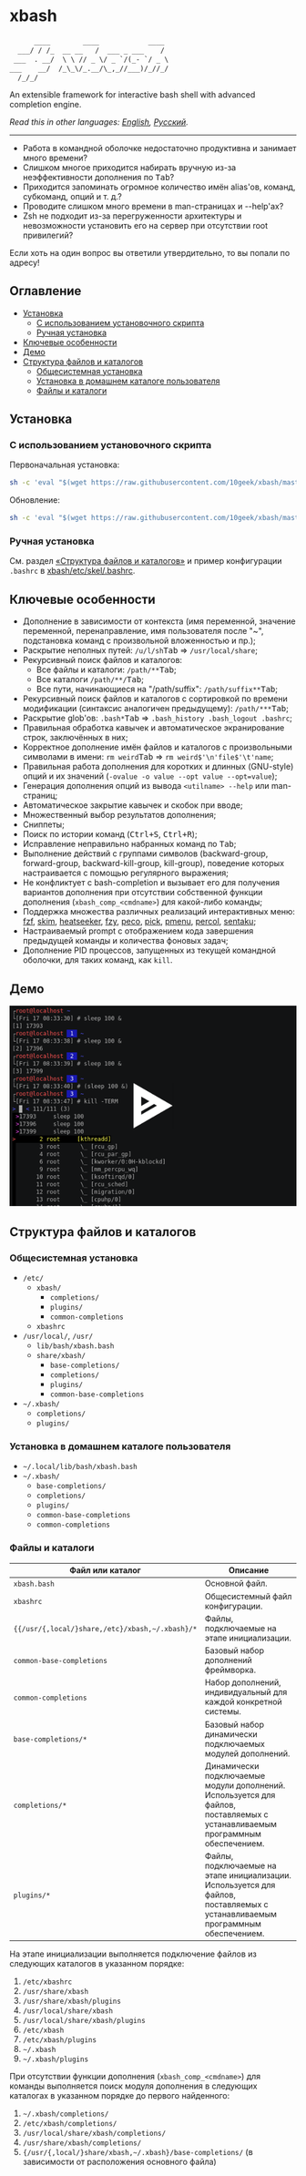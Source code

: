 # xbash

```
      ____        ____            ____
  ___/ / /_  __ __   /  ___ _ ___    /
 ___  . __/  \ \ // _ \/ _ `/(_- `/ _ \
___    __/  /_\_\/_.__/\_,_//___)/_//_/
  /_/_/
```

An extensible framework for interactive bash shell with advanced completion engine.

*Read this in other languages: [English](README.md), [Русский](README.ru.md).*

---

- Работа в командной оболочке недостаточно продуктивна и занимает много времени?
- Слишком многое приходится набирать вручную из-за неэффективности дополнения по <kbd>Tab</kbd>?
- Приходится запоминать огромное количество имён alias'ов, команд, субкоманд, опций и т. д.?
- Проводите слишком много времени в man-страницах и --help'ах?
- Zsh не подходит из-за перегруженности архитектуры и невозможности установить его на сервер при отсутствии root привилегий?

Если хоть на один вопрос вы ответили утвердительно, то вы попали по адресу!

## Оглавление
- [Установка](#установка)
	- [С использованием установочного скрипта](#с-использованием-установочного-скрипта)
	- [Ручная установка](#ручная-установка)
- [Ключевые особенности](#ключевые-особенности)
- [Демо](#демо)
- [Структура файлов и каталогов](#структура-файлов-и-каталогов)
	- [Общесистемная установка](#общесистемная-установка)
	- [Установка в домашнем каталоге пользователя](#установка-в-домашний-каталог-пользователя)
	- [Файлы и каталоги](#файлы-и-каталоги)

## Установка

### С использованием установочного скрипта

Первоначальная установка:
```sh
sh -c 'eval "$(wget https://raw.githubusercontent.com/10geek/xbash/master/xbash-install.sh -O-)"' xbash-install -uas
```

Обновление:
```sh
sh -c 'eval "$(wget https://raw.githubusercontent.com/10geek/xbash/master/xbash-install.sh -O-)"' xbash-install
```

### Ручная установка
См. раздел [&laquo;Структура файлов и каталогов&raquo;](#структура-файлов-и-каталогов) и пример конфигурации `.bashrc` в [xbash/etc/skel/.bashrc](xbash/etc/skel/.bashrc).

## Ключевые особенности
- Дополнение в зависимости от контекста (имя переменной, значение переменной, перенаправление, имя пользователя после "~", подстановка команд с произвольной вложенностью и пр.);
- Раскрытие неполных путей: `/u/l/sh`<kbd>Tab</kbd> => `/usr/local/share`;
- Рекурсивный поиск файлов и каталогов:
	- Все файлы и каталоги: `/path/**`<kbd>Tab</kbd>;
	- Все каталоги `/path/**/`<kbd>Tab</kbd>;
	- Все пути, начинающиеся на "/path/suffix": `/path/suffix**`<kbd>Tab</kbd>;
- Рекурсивный поиск файлов и каталогов с сортировкой по времени модификации (синтаксис аналогичен предыдущему): `/path/***`<kbd>Tab</kbd>;
- Раскрытие glob'ов: `.bash*`<kbd>Tab</kbd> => `.bash_history .bash_logout .bashrc`;
- Правильная обработка кавычек и автоматическое экранирование строк, заключённых в них;
- Корректное дополнение имён файлов и каталогов с произвольными символами в имени: `rm weird`<kbd>Tab</kbd> => `rm weird$'\n'file$'\t'name`;
- Правильная работа дополнения для коротких и длинных (GNU-style) опций и их значений (`-ovalue -o value --opt value --opt=value`);
- Генерация дополнения опций из вывода `<utilname> --help` или man-страниц;
- Автоматическое закрытие кавычек и скобок при вводе;
- Множественный выбор результатов дополнения;
- Сниппеты;
- Поиск по истории команд (<kbd>Ctrl+S</kbd>, <kbd>Ctrl+R</kbd>);
- Исправление неправильно набранных команд по <kbd>Tab</kbd>;
- Выполнение действий с группами символов (backward-group, forward-group, backward-kill-group, kill-group), поведение которых настраивается с помощью регулярного выражения;
- Не конфликтует с bash-completion и вызывает его для получения вариантов дополнения при отсутствии собственной функции дополнения (`xbash_comp_<cmdname>`) для какой-либо команды;
- Поддержка множества различных реализаций интерактивных меню: [fzf](https://github.com/junegunn/fzf), [skim](https://github.com/lotabout/skim), [heatseeker](https://github.com/rschmitt/heatseeker), [fzy](https://github.com/jhawthorn/fzy), [peco](https://github.com/peco/peco), [pick](https://github.com/mptre/pick), [pmenu](https://github.com/sgtpep/pmenu), [percol](https://github.com/mooz/percol), [sentaku](https://github.com/rcmdnk/sentaku);
- Настраиваемый prompt с отображением кода завершения предыдущей команды и количества фоновых задач;
- Дополнение PID процессов, запущенных из текущей командной оболочки, для таких команд, как `kill`.

## Демо
[![Demo](https://raw.githubusercontent.com/10geek/xbash/master/docs/img/demo-preview.png)](https://10geek.github.io/xbash/demo.html)

## Структура файлов и каталогов

### Общесистемная установка
- `/etc/`
	- `xbash/`
		- `completions/`
		- `plugins/`
		- `common-completions`
	- `xbashrc`
- `/usr/local/`, `/usr/`
	- `lib/bash/xbash.bash`
	- `share/xbash/`
		- `base-completions/`
		- `completions/`
		- `plugins/`
		- `common-base-completions`
- `~/.xbash/`
	- `completions/`
	- `plugins/`

### Установка в домашнем каталоге пользователя
- `~/.local/lib/bash/xbash.bash`
- `~/.xbash/`
	- `base-completions/`
	- `completions/`
	- `plugins/`
	- `common-base-completions`
	- `common-completions`

### Файлы и каталоги
Файл или каталог | Описание
--- | ---
`xbash.bash` | Основной файл.
`xbashrc` | Общесистемный файл конфигурации.
`{{/usr/{,local/}share,/etc}/xbash,~/.xbash}/*` | Файлы, подключаемые на этапе инициализации.
`common-base-completions` | Базовый набор дополнений фреймворка.
`common-completions` | Набор дополнений, индивидуальный для каждой конкретной системы.
`base-completions/*` | Базовый набор динамически подключаемых модулей дополнений.
`completions/*` | Динамически подключаемые модули дополнений. Используется для файлов, поставляемых с устанавливаемым программным обеспечением.
`plugins/*` | Файлы, подключаемые на этапе инициализации. Используется для файлов, поставляемых с устанавливаемым программным обеспечением.

На этапе инициализации выполняется подключение файлов из следующих каталогов в указанном порядке:
1. `/etc/xbashrc`
2. `/usr/share/xbash`
3. `/usr/share/xbash/plugins`
4. `/usr/local/share/xbash`
5. `/usr/local/share/xbash/plugins`
6. `/etc/xbash`
7. `/etc/xbash/plugins`
8. `~/.xbash`
9. `~/.xbash/plugins`

При отсутствии функции дополнения (`xbash_comp_<cmdname>`) для команды выполняется поиск модуля дополнения в следующих каталогах в указанном порядке до первого найденного:
1. `~/.xbash/completions/`
2. `/etc/xbash/completions/`
3. `/usr/local/share/xbash/completions/`
4. `/usr/share/xbash/completions/`
5. `{/usr/{,local/}share/xbash,~/.xbash}/base-completions/` (в зависимости от расположения основного файла)
